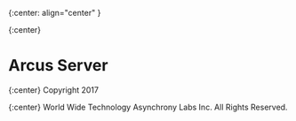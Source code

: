 {:center: align="center" }

{:center}
# Arcus Server

{:center}
Copyright 2017

{:center}
World Wide Technology Asynchrony Labs Inc. All Rights Reserved.
